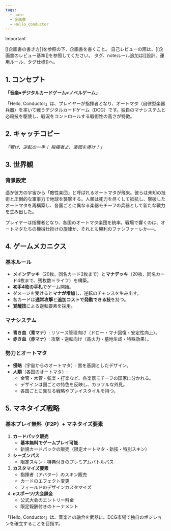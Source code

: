 ```yaml
---
tags:
  - note
  - 企画書
  - Hello_conductor
---
```

> [!IMPORTANT]
> [[企画書の書き方]]を参照の下、企画書を書くこと。
> 自己レビューの際は、[[企画書のレビュー基準]]を参照してください。
> タグ、noteルール追加は[[設計、運用ルール、タグ仕様]]へ。

## **1. コンセプト**

**「音楽×デジタルカードゲーム×ノベルゲーム」**

「Hello, Conductor」は、プレイヤーが指揮者となり、オートマタ（自律型楽器兵器）を率いて戦うデジタルカードゲーム（DCG）です。独自のマナシステムと必殺技を駆使し、戦況をコントロールする戦術性の高さが特徴。

## **2. キャッチコピー**

_「響け、逆転の一手！ 指揮者よ、楽団を導け！」_

## **3. 世界観**

### **背景設定**

遥か彼方の宇宙から「敵性楽団」と呼ばれるオートマタが飛来。彼らは未知の技術と圧倒的な軍事力で地球を襲撃する。人類は死力を尽くして抵抗し、撃破したオートマタを再構築し、各国ごとに異なる楽器モチーフの兵器として新たな戦力を生み出した。

プレイヤーは指揮者となり、各国のオートマタ楽団を統率。戦場で響くのは、オートマタたちの機械仕掛けの旋律か、それとも勝利のファンファーレか──。

## **4. ゲームメカニクス**

### **基本ルール**

- **メインデッキ**（20枚、同名カード2枚まで）と**マナデッキ**（20枚、同名カード4枚まで、残枚数＝ライフ）を構築。
- **初手4枚の手札**でゲーム開始。
- ダメージを受けると**マナが増加**し、逆転のチャンスを生み出す。
- 各カードは**通常攻撃**と**追加コストで発動できる技**を持つ。
- **覚醒技**による逆転要素を採用。

### **マナシステム**

- **青き血（青マナ）**: リソース管理向け（ドロー・マナ回復・安定性向上）。
- **赤き血（赤マナ）**: 攻撃・逆転向け（高火力・墓地生成・特殊効果）。

### **勢力とオートマタ**

- **侵略**（宇宙からのオートマタ）: 黒を基調としたデザイン。
- **人類**（各国のオートマタ）:
    - 金管・木管・弦楽・打楽など、各楽器モチーフの国家に分かれる。
    - デザインは国ごとの特色を反映し、カラフルな外見。
    - 各国ごとに異なる戦略やプレイスタイルを持つ。

## **5. マネタイズ戦略**

### **基本プレイ無料（F2P）+ マネタイズ要素**

1. **カードパック販売**
    - **基本無料でゲームプレイ可能**
    - 新規カードパックの販売（限定オートマタ・新技・特別スキン）
2. **シーズンパス**
    - 限定スキン・特典付きのプレミアムバトルパス
3. **カスタマイズ要素**
    - 指揮者（アバター）のスキン販売
    - カードのエフェクト変更
    - フィールドのデザインカスタマイズ
4. **eスポーツ/大会課金**
    - 公式大会のエントリー料金
    - 限定報酬付きのトーナメント

「Hello, Conductor」は、音楽との融合を武器に、DCG市場で独自のポジションを確立することを目指す。
